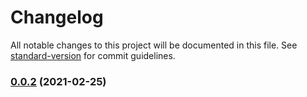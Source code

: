# Changelog

All notable changes to this project will be documented in this file. See [standard-version](https://github.com/conventional-changelog/standard-version) for commit guidelines.

### [0.0.2](https://github.com/yzw7489757/umd-package-loader/compare/v0.0.4...v0.0.2) (2021-02-25)
